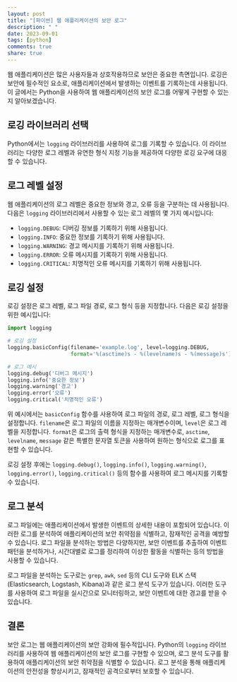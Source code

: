 ```yaml
---
layout: post
title: "[파이썬] 웹 애플리케이션의 보안 로그"
description: " "
date: 2023-09-01
tags: [python]
comments: true
share: true
---
```


웹 애플리케이션은 많은 사용자들과 상호작용하므로 보안은 중요한 측면입니다. 로깅은 보안에 필수적인 요소로, 애플리케이션에서 발생하는 이벤트를 기록하는데 사용됩니다. 이 글에서는 Python을 사용하여 웹 애플리케이션의 보안 로그를 어떻게 구현할 수 있는지 알아보겠습니다.

## 로깅 라이브러리 선택

Python에서는 `logging` 라이브러리를 사용하여 로그를 기록할 수 있습니다. 이 라이브러리는 다양한 로그 레벨과 유연한 형식 지정 기능을 제공하여 다양한 로깅 요구에 대응할 수 있습니다.

## 로그 레벨 설정

웹 애플리케이션의 로그 레벨은 중요한 정보와 경고, 오류 등을 구분하는 데 사용됩니다. 다음은 `logging` 라이브러리에서 사용할 수 있는 로그 레벨의 몇 가지 예시입니다:

- `logging.DEBUG`: 디버깅 정보를 기록하기 위해 사용됩니다.
- `logging.INFO`: 중요한 정보를 기록하기 위해 사용됩니다.
- `logging.WARNING`: 경고 메시지를 기록하기 위해 사용됩니다.
- `logging.ERROR`: 오류 메시지를 기록하기 위해 사용됩니다.
- `logging.CRITICAL`: 치명적인 오류 메시지를 기록하기 위해 사용됩니다.

## 로깅 설정

로깅 설정은 로그 레벨, 로그 파일 경로, 로그 형식 등을 지정합니다. 다음은 로깅 설정을 위한 예시입니다:

```python
import logging

# 로깅 설정
logging.basicConfig(filename='example.log', level=logging.DEBUG,
                    format='%(asctime)s - %(levelname)s - %(message)s')

# 로그 예시
logging.debug('디버그 메시지')
logging.info('중요한 정보')
logging.warning('경고')
logging.error('오류')
logging.critical('치명적인 오류')
```

위 예시에서는 `basicConfig` 함수를 사용하여 로그 파일의 경로, 로그 레벨, 로그 형식을 설정합니다. `filename`은 로그 파일의 이름을 지정하는 매개변수이며, `level`은 로그 레벨을 지정합니다. `format`은 로그의 출력 형식을 지정하는 매개변수로, `asctime`, `levelname`, `message` 같은 특별한 문자열 토큰을 사용하여 원하는 형식으로 로그를 표현할 수 있습니다.

로깅 설정 후에는 `logging.debug()`, `logging.info()`, `logging.warning()`, `logging.error()`, `logging.critical()` 등의 함수를 사용하여 로그 메시지를 기록할 수 있습니다.

## 로그 분석

로그 파일에는 애플리케이션에서 발생한 이벤트의 상세한 내용이 포함되어 있습니다. 이러한 로그를 분석하여 애플리케이션의 보안 취약점을 식별하고, 잠재적인 공격을 예방할 수 있습니다. 로그 파일을 분석하는 방법은 다양하지만, 보안 이벤트를 추출하여 이벤트 패턴을 분석하거나, 시간대별로 로그를 정리하여 이상한 활동을 식별하는 등의 방법을 사용할 수 있습니다.

로그 파일을 분석하는 도구로는 `grep`, `awk`, `sed` 등의 CLI 도구와 ELK 스택(Elasticsearch, Logstash, Kibana)과 같은 로그 분석 도구가 있습니다. 이러한 도구를 사용하여 로그 파일을 실시간으로 모니터링하고, 보안 이벤트에 대한 경고를 받을 수 있습니다.

## 결론

보안 로그는 웹 애플리케이션의 보안 강화에 필수적입니다. Python의 `logging` 라이브러리를 사용하여 웹 애플리케이션의 보안 로그를 구현할 수 있으며, 로그 분석 도구를 활용하여 애플리케이션의 보안 취약점을 식별할 수 있습니다. 로그 분석을 통해 애플리케이션의 안전성을 향상시키고, 잠재적인 공격으로부터 보호할 수 있습니다.
